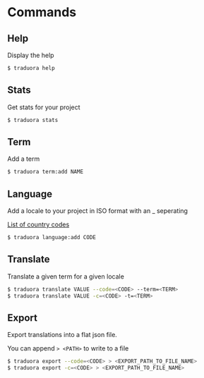 # Commands

## Help
Display the help

```bash
$ traduora help
```

## Stats
Get stats for your project

```bash
$ traduora stats
```

## Term
Add a term

```bash
$ traduora term:add NAME
```

## Language
Add a locale to your project in ISO format with an _ seperating

[List of country codes](http://www.lingoes.net/en/translator/langcode.htm)

```bash
$ traduora language:add CODE
```

## Translate
Translate a given term for a given locale

```bash
$ traduora translate VALUE --code=<CODE> --term=<TERM>
$ traduora translate VALUE -c=<CODE> -t=<TERM>
```

## Export
Export translations into a flat json file.

You can append `> <PATH>` to write to a file

```bash
$ traduora export --code=<CODE> > <EXPORT_PATH_TO_FILE_NAME>
$ traduora export -c=<CODE> > <EXPORT_PATH_TO_FILE_NAME>
```
